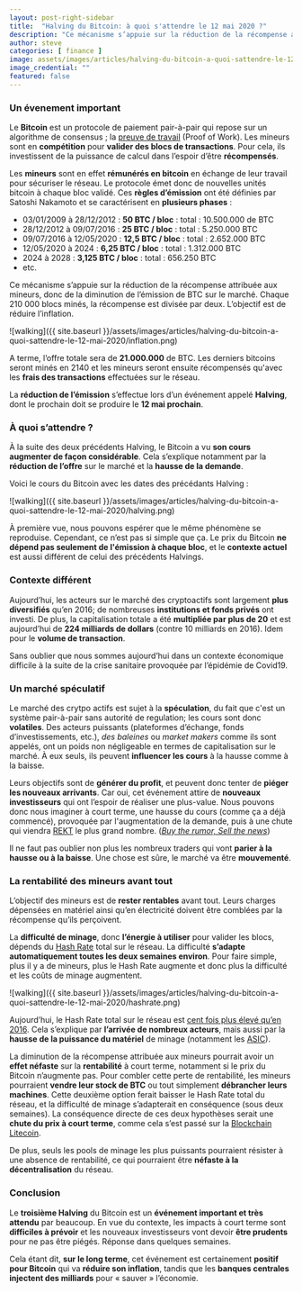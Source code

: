 ```yaml
---
layout: post-right-sidebar
title:  "Halving du Bitcoin: à quoi s'attendre le 12 mai 2020 ?"
description: "Ce mécanisme s’appuie sur la réduction de la récompense attribuée aux mineurs, donc de la diminution de l’émission de BTC sur le marché. Chaque 210 000 blocs minés, la récompense est divisée par deux. L’objectif est de réduire l’inflation."
author: steve
categories: [ finance ]
image: assets/images/articles/halving-du-bitcoin-a-quoi-sattendre-le-12-mai-2020/1.jpg
image_credential: ""
featured: false
---
```


### Un évenement important

Le **Bitcoin** est un protocole de paiement pair-à-pair qui repose sur un algorithme de consensus ; la [preuve de travail](https://fr.wikipedia.org/wiki/Preuve_de_travail) (Proof of Work). Les mineurs sont en **compétition** pour **valider des blocs de transactions**. Pour cela, ils investissent de la puissance de calcul dans l’espoir d’être **récompensés**.

Les **mineurs** sont en effet **rémunérés en bitcoin** en échange de leur travail pour sécuriser le réseau. Le protocole émet donc de nouvelles unités bitcoin à chaque bloc validé. Ces **règles d’émission** ont été définies par Satoshi Nakamoto et se caractérisent en **plusieurs phases** : 
-	03/01/2009 à 28/12/2012 : **50 BTC / bloc** : total : 10.500.000 de BTC
-	28/12/2012 à 09/07/2016 : **25 BTC / bloc** : total : 5.250.000 BTC
-	09/07/2016 à 12/05/2020 : **12,5 BTC / bloc** : total : 2.652.000 BTC
-	12/05/2020 à 2024 : **6,25 BTC / bloc** : total : 1.312.000 BTC
-	2024 à 2028 : **3,125 BTC / bloc** : total : 656.250 BTC
-   etc. 

Ce mécanisme s’appuie sur la réduction de la récompense attribuée aux mineurs, donc de la diminution de l’émission de BTC sur le marché. Chaque 210 000 blocs minés, la récompense est divisée par deux. L’objectif est de réduire l’inflation. 

![walking]({{ site.baseurl }}/assets/images/articles/halving-du-bitcoin-a-quoi-sattendre-le-12-mai-2020/inflation.png)

A terme, l’offre totale sera de **21.000.000** de BTC. Les derniers bitcoins seront minés en 2140 et les mineurs seront ensuite récompensés qu'avec les **frais des transactions** effectuées sur le réseau.

La **réduction de l’émission** s’effectue lors d’un événement appelé **Halving**, dont le prochain doit se produire le **12 mai prochain**.

### À quoi s’attendre ?

À la suite des deux précédents Halving, le Bitcoin a vu **son cours augmenter de façon considérable**. Cela s’explique notamment par la **réduction de l’offre** sur le marché et la **hausse de la demande**. 

Voici le cours du Bitcoin avec les dates des précédants Halving : 

![walking]({{ site.baseurl }}/assets/images/articles/halving-du-bitcoin-a-quoi-sattendre-le-12-mai-2020/halving.png)

À première vue, nous pouvons espérer que le même phénomène se reproduise. Cependant, ce n’est pas si simple que ça. Le prix du Bitcoin **ne dépend pas seulement de l'émission à chaque bloc**, et le **contexte actuel** est aussi différent de celui des précédents Halvings. 

### Contexte différent

Aujourd’hui, les acteurs sur le marché des cryptoactifs sont largement **plus diversifiés** qu’en 2016; de nombreuses **institutions et fonds privés** ont investi. De plus, la capitalisation totale a été **multipliée par plus de 20** et est aujourd’hui de **224 milliards de dollars** (contre 10 milliards en 2016). Idem pour le **volume de transaction**. 

Sans oublier que nous sommes aujourd’hui dans un contexte économique difficile à la suite de la crise sanitaire provoquée par l’épidémie de Covid19.

### Un marché spéculatif

Le marché des crytpo actifs est sujet à la **spéculation**, du fait que c'est un système pair-à-pair sans autorité de regulation; les cours sont donc **volatiles**. Des acteurs puissants (plateformes d’échange, fonds d’investissements, etc.), _des baleines_ ou _market makers_ comme ils sont appelés, ont un poids non négligeable en termes de capitalisation sur le marché. À eux seuls, ils peuvent **influencer les cours** à la hausse comme à la baisse.

Leurs objectifs sont de **générer du profit**, et peuvent donc tenter de **piéger les nouveaux arrivants**. Car oui, cet événement attire de **nouveaux investisseurs** qui ont l’espoir de réaliser une plus-value. Nous pouvons donc nous imaginer à court terme, une hausse du cours (comme ça a déjà commencé), provoquée par l'augmentation de la demande, puis à une chute qui viendra [REKT](https://www.journaldunet.fr/patrimoine/guide-des-finances-personnelles/1445772-qu-est-ce-qu-etre-rekt-crypto/) le plus grand nombre. (_[Buy the rumor, Sell the news](https://www.cholet-dupont.fr/strategie-investissement/buy-the-rumor-sell-the-news/)_)

Il ne faut pas oublier non plus les nombreux traders qui vont **parier à la hausse ou à la baisse**. Une chose est sûre, le marché va être **mouvementé**. 

### La rentabilité des mineurs avant tout

L’objectif des mineurs est de **rester rentables** avant tout. Leurs charges dépensées en matériel ainsi qu’en électricité doivent être comblées par la récompense qu’ils perçoivent.

La **difficulté de minage**, donc **l’énergie à utiliser** pour valider les blocs, dépends du [Hash Rate](https://fr.cryptonews.com/exclusives/qu-est-ce-que-le-hash-rate-2409.htm) total sur le réseau. La difficulté **s’adapte automatiquement toutes les deux semaines environ**. Pour faire simple, plus il y a de mineurs, plus le Hash Rate augmente et donc plus la difficulté et les coûts de minage augmentent.

![walking]({{ site.baseurl }}/assets/images/articles/halving-du-bitcoin-a-quoi-sattendre-le-12-mai-2020/hashrate.png)

Aujourd’hui, le Hash Rate total sur le réseau est [cent fois plus élevé qu’en 2016](https://www.blockchain.com/charts/hash-rate). Cela s’explique par **l’arrivée de nombreux acteurs**, mais aussi par la **hausse de la puissance du matériel** de minage (notamment les [ASIC](https://www.toutsurlebitcoin.fr/gros-plan-sur-les-asics-dedies-au-minage.htm)).

La diminution de la récompense attribuée aux mineurs pourrait avoir un **effet néfaste** sur la **rentabilité** à court terme, notamment si le prix du Bitcoin n’augmente pas. Pour combler cette perte de rentabilité, les mineurs pourraient **vendre leur stock de BTC** ou tout simplement **débrancher leurs machines**. Cette deuxième option ferait baisser le Hash Rate total du réseau, et la difficulté de minage s’adapterait en conséquence (sous deux semaines). La conséquence directe de ces deux hypothèses serait une **chute du prix à court terme**, comme cela s’est passé sur la [Blockchain Litecoin](https://www.blockchain.com/charts/hash-rate).

De plus, seuls les pools de minage les plus puissants pourraient résister à une absence de rentabilité, ce qui pourraient être **néfaste à la décentralisation** du réseau.

### Conclusion

Le **troisième Halving** du Bitcoin est un **événement important et très attendu** par beaucoup. En vue du contexte, les impacts à court terme sont **difficiles à prévoir** et les nouveaux investisseurs vont devoir **être prudents** pour ne pas être piégés. Réponse dans quelques semaines.

Cela étant dit, **sur le long terme**, cet événement est certainement **positif pour Bitcoin** qui va **réduire son inflation**, tandis que les **banques centrales injectent des milliards** pour « sauver » l’économie. 
